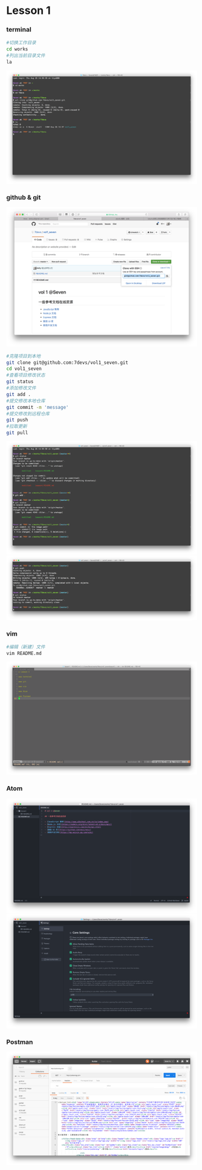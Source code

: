 # Lesson 1

### terminal
```bash
#切换工作目录
cd works
#列出当前目录文件
la
```
![terminal](images/L1_terminal_0.png)

### github & git
![git](images/L1_github_0.png)
```bash
#克隆项目到本地
git clone git@github.com:7devs/vol1_seven.git
cd vol1_seven
#查看项目修改状态
git status
#添加修改文件
git add .
#提交修改本地仓库
git commit -m 'message'
#提交修改到远程仓库
git push
#拉取更新
git pull
```
![git](images/L1_git_0.png)
![git](images/L1_git_1.png)

### vim
```bash
#编辑（新建）文件
vim README.md
```
![vim](images/L1_vim_0.png)

### Atom
![atom](images/L1_atom_0.png)
![atom](images/L1_atom_1.png)

### Postman
![postman](images/L1_postman_0.png)
